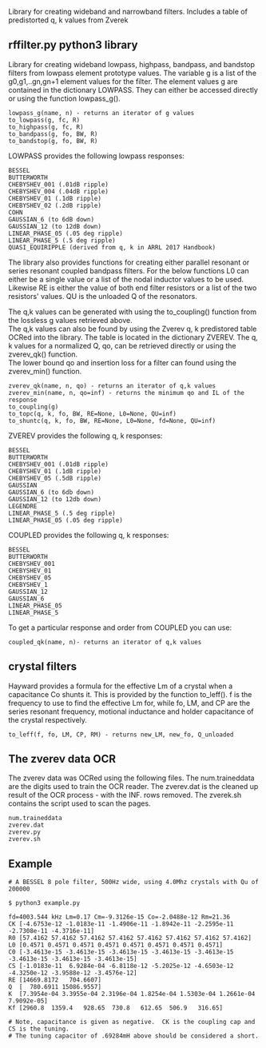 
Library for creating wideband and narrowband filters. Includes a table of predistorted q, k values from Zverek

rffilter.py python3 library
----------------------

Library for creating wideband lowpass, highpass, bandpass, and 
bandstop filters from lowpass element prototype values. The variable
g is a list of the g0,g1,..gn,gn+1 element values for the filter.
The element values g are contained in the dictionary LOWPASS.
They can either be accessed directly or using the function lowpass_g().

```
lowpass_g(name, n) - returns an iterator of g values
to_lowpass(g, fc, R)
to_highpass(g, fc, R)
to_bandpass(g, fo, BW, R)
to_bandstop(g, fo, BW, R)
```

LOWPASS provides the following lowpass responses:

```
BESSEL
BUTTERWORTH
CHEBYSHEV_001 (.01dB ripple)
CHEBYSHEV_004 (.04dB ripple) 
CHEBYSHEV_01 (.1dB ripple)
CHEBYSHEV_02 (.2dB ripple)
COHN 
GAUSSIAN_6 (to 6dB down)
GAUSSIAN_12 (to 12dB down)
LINEAR_PHASE_05 (.05 deg ripple)
LINEAR_PHASE_5 (.5 deg ripple)
QUASI_EQUIRIPPLE (derived from q, k in ARRL 2017 Handbook)
```

The library also provides functions for creating either
parallel resonant or series resonant coupled bandpass filters.
For the below functions L0 can either be a single value
or a list of the nodal inductor values to be used.
Likewise RE is either the value of both end filter resistors or
a list of the two resistors' values.  QU is the unloaded Q
of the resonators.

The q,k values can be generated with using the to_coupling()
function from the lossless g values retrieved above.  
The q,k values can also be found by using the Zverev q, k predistored
table OCRed into the library.  The table is located in the
dictionary ZVEREV.  The q, k values for a normalized Q, qo,
can be retrieved directly or using the zverev_qk() function.  
The lower bound qo and insertion loss for a filter can 
found using the zverev_min() function.

```
zverev_qk(name, n, qo) - returns an iterator of q,k values
zverev_min(name, n, qo=inf) - returns the minimum qo and IL of the response
to_coupling(g)
to_topc(q, k, fo, BW, RE=None, L0=None, QU=inf)
to_shuntc(q, k, fo, BW, RE=None, L0=None, fd=None, QU=inf)
```

ZVEREV provides the following q, k responses:

```
BESSEL
BUTTERWORTH
CHEBYSHEV_001 (.01dB ripple)
CHEBYSHEV_01 (.1dB ripple)
CHEBYSHEV_05 (.5dB ripple)
GAUSSIAN 
GAUSSIAN_6 (to 6db down)
GAUSSIAN_12 (to 12db down)
LEGENDRE 
LINEAR_PHASE_5 (.5 deg ripple)
LINEAR_PHASE_05 (.05 deg ripple)
```

COUPLED provides the following q, k responses:

```
BESSEL
BUTTERWORTH
CHEBYSHEV_001
CHEBYSHEV_01
CHEBYSHEV_05
CHEBYSHEV_1
GAUSSIAN_12
GAUSSIAN_6
LINEAR_PHASE_05
LINEAR_PHASE_5
```

To get a particular response and order from COUPLED you can use:

```
coupled_qk(name, n)- returns an iterator of q,k values
```

crystal filters
-------------------

Hayward provides a formula for the effective Lm of a crystal when
a capacitance Co shunts it.  This is provided by the function to_leff().
f is the frequency to use to find the effective Lm for, while fo, LM, and CP
are the series resonant frequency, motional inductance and holder capacitance
of the crystal respectively.

```
to_leff(f, fo, LM, CP, RM) - returns new_LM, new_fo, Q_unloaded
```
 

The zverev data OCR
-------------------

The zverev data was OCRed using the following files.  The num.traineddata
are the digits used to train the OCR reader.  The zverev.dat is the
cleaned up result of the OCR process - with the INF. rows removed.
The zverek.sh contains the script used to scan the pages.

```
num.traineddata
zverev.dat
zverev.py
zverev.sh
```

Example
----------

```
# A BESSEL 8 pole filter, 500Hz wide, using 4.0Mhz crystals with Qu of 200000

$ python3 example.py

fd=4003.544 kHz Lm=0.17 Cm=-9.3126e-15 Co=-2.0488e-12 Rm=21.36
CK [-4.6753e-12 -1.0183e-11 -1.4906e-11 -1.8942e-11 -2.2595e-11 -2.7308e-11 -4.3716e-11]
R0 [57.4162 57.4162 57.4162 57.4162 57.4162 57.4162 57.4162 57.4162]
L0 [0.4571 0.4571 0.4571 0.4571 0.4571 0.4571 0.4571 0.4571]
C0 [-3.4613e-15 -3.4613e-15 -3.4613e-15 -3.4613e-15 -3.4613e-15 -3.4613e-15 -3.4613e-15 -3.4613e-15]
CS [-1.0183e-11  6.9284e-04 -6.8118e-12 -5.2025e-12 -4.6503e-12 -4.3250e-12 -3.9588e-12 -3.4576e-12]
RE [14669.8172   704.6607]
Q  [  780.6911 15086.9557]
K  [7.3954e-04 3.3955e-04 2.3196e-04 1.8254e-04 1.5303e-04 1.2661e-04 7.9092e-05]
Kf [2960.8  1359.4   928.65  730.8   612.65  506.9   316.65]

# Note, capacitance is given as negative.  CK is the coupling cap and CS is the tuning.
# The tuning capacitor of .69284mH above should be considered a short.
```

